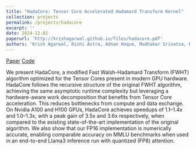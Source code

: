 ```yaml
---
title: "HadaCore: Tensor Core Accelerated Hadamard Transform Kernel"
collection: projects
permalink: /projects/hadacore
excerpt: ''
date: 2024-12-02
paperurl: 'http://krishagarwal.github.io/files/hadacore.pdf'
authors: 'Krish Agarwal, Rishi Astra, Adnan Hoque, Mudhakar Srivatsa, Raghu Ganti, Less Wright, Sijia Chen'
---
```


[Paper](http://krishagarwal.github.io/files/hadacore.pdf)
[Code](https://github.com/pytorch-labs/applied-ai/tree/main/kernels/cuda/inference/hadamard_transform)

We present HadaCore, a modified Fast Walsh-Hadamard Transform (FWHT) algorithm optimized for the Tensor Cores present in modern GPU hardware. HadaCore follows the recursive structure of the original FWHT algorithm, achieving the same asymptotic runtime complexity but leveraging a hardware-aware work decomposition that benefits from Tensor Core acceleration. This reduces bottlenecks from compute and data exchange. On Nvidia A100 and H100 GPUs, HadaCore achieves speedups of 1.1–1.4x and 1.0–1.3x, with a peak gain of 3.5x and 3.6x respectively, when compared to the existing state-of-the-art implementation of the original algorithm. We also show that our FP16 implementation is numerically accurate, enabling comparable accuracy on MMLU benchmarks when used in an end-to-end Llama3 inference run with quantized (FP8) attention.